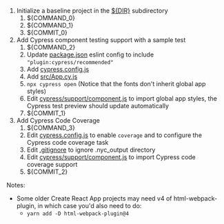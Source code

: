 1. Initialize a baseline project in the [${DIR}](.) subdirectory
   1. ${COMMAND_0}
   2. ${COMMAND_1}
   3. ${COMMIT_0}
2. Add Cypress component testing support with a sample test
   1. ${COMMAND_2}
   2. Update [package.json](package.json) eslint config to include `"plugin:cypress/recommended"`
   3. Add [cypress.config.js](cypress.config.js)
   5. Add [src/App.cy.js](src/App.cy.js)
   6. `npx cypress open` (Notice that the fonts don't inherit global app styles)
   7. Edit [cypress/support/component.js](cypress/support/component.js) to import global app styles, the Cypress test preview should update automatically
   8. ${COMMIT_1}
3. Add Cypress Code Coverage
   1. ${COMMAND_3}
   2. Edit [cypress.config.js](cypress.config.js) to enable `coverage` and to configure the Cypress code coverage task
   3. Edit [.gitignore](.gitignore) to ignore .nyc_output directory
   4. Edit [cypress/support/component.js](cypress/support/component.js) to import Cypress code coverage support
   5. ${COMMIT_2}

Notes:

- Some older Create React App projects may need v4 of html-webpack-plugin, in which case you'd also need to do:
  - `yarn add -D html-webpack-plugin@4`
